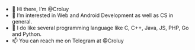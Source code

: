 - 👋 Hi there, I’m @Croluy
- 👀 I’m interested in Web and Android Development as well as CS in general.
- 🌱 I do like several programming language like C, C++, Java, JS, PHP, Go and Python.
- 📫 You can reach me on Telegram at @Croluy
